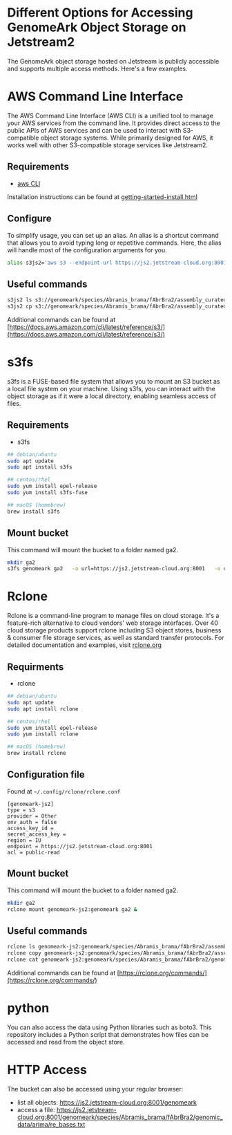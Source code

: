 # Different Options for Accessing GenomeArk Object Storage on Jetstream2

The GenomeArk object storage hosted on Jetstream is publicly accessible and supports multiple access methods. Here's a few examples.

# AWS Command Line Interface

The AWS Command Line Interface (AWS CLI) is a unified tool to manage your AWS services from the command line. It provides direct access to the public APIs of AWS services and can be used to interact with S3-compatible object storage systems. While primarily designed for AWS, it works well with other S3-compatible storage services like Jetstream2.

## Requirements

- [aws CLI](https://aws.amazon.com/cli/)

Installation instructions can be found at [getting-started-install.html](https://docs.aws.amazon.com/cli/latest/userguide/getting-started-install.html)

## Configure

To simplify usage, you can set up an alias. An alias is a shortcut command that allows you to avoid typing long or repetitive commands. Here, the alias will handle most of the configuration arguments for you.
```bash
alias s3js2='aws s3 --endpoint-url https://js2.jetstream-cloud.org:8001 --no-sign-request '
```

## Useful commands

```bash
s3js2 ls s3://genomeark/species/Abramis_brama/fAbrBra2/assembly_curated/
s3js2 cp s3://genomeark/species/Abramis_brama/fAbrBra2/assembly_curated/fAbrBra2.pri.cur.20240502.chromosomes.csv.gz  fAbrBra2.pri.cur.20240502.chromosomes.csv.gz

```

Additional commands can be found at [https://docs.aws.amazon.com/cli/latest/reference/s3/](https://docs.aws.amazon.com/cli/latest/reference/s3/)

# s3fs

s3fs is a FUSE-based file system that allows you to mount an S3 bucket as a local file system on your machine. Using s3fs, you can interact with the object storage as if it were a local directory, enabling seamless access of files.

## Requirements

- s3fs

```bash
## debian/ubuntu
sudo apt update
sudo apt install s3fs

## centos/rhel
sudo yum install epel-release
sudo yum install s3fs-fuse

## macOS (homebrew)
brew install s3fs
```

## Mount bucket

This command will mount the bucket to a folder named ga2.

 ```bash
 mkdir ga2
 s3fs genomeark ga2   -o url=https://js2.jetstream-cloud.org:8001   -o use_path_request_style   -o nonempty   -o public_bucket=1
 ```

# Rclone

Rclone is a command-line program to manage files on cloud storage. It's a feature-rich alternative to cloud vendors' web storage interfaces. Over 40 cloud storage products support rclone including S3 object stores, business & consumer file storage services, as well as standard transfer protocols. For detailed documentation and examples, visit [rclone.org](https://rclone.org/)

## Requirments

- rclone

```bash
## debian/ubuntu
sudo apt update
sudo apt install rclone

## centos/rhel
sudo yum install epel-release
sudo yum install rclone

## macOS (homebrew)
brew install rclone
```

## Configuration file

Found at `~/.config/rclone/rclone.conf`
```
[genomeark-js2]
type = s3
provider = Other
env_auth = false
access_key_id =
secret_access_key =
region = IU
endpoint = https://js2.jetstream-cloud.org:8001
acl = public-read
```

## Mount bucket

This command will mount the bucket to a folder named ga2.

```bash
mkdir ga2
rclone mount genomeark-js2:genomeark ga2 &  
```

## Useful commands

```bash
rclone ls genomeark-js2:genomeark/species/Abramis_brama/fAbrBra2/assembly_curated/
rclone copy genomeark-js2:genomeark/species/Abramis_brama/fAbrBra2/assembly_curated/fAbrBra2.pri.cur.20240502.chromosomes.csv.gz  fAbrBra2.pri.cur.20240502.chromosomes.csv.gz
rclone cat genomeark-js2:genomeark/species/Abramis_brama/fAbrBra2/genomic_data/arima/re_bases.txt
```

Additional commands can be found at [https://rclone.org/commands/](https://rclone.org/commands/)

# python

You can also access the data using Python libraries such as boto3. This repository includes a Python script that demonstrates how files can be accessed and read from the object store.

# HTTP Access 

The bucket can also be accessed using your regular browser:
 - list all objects: https://js2.jetstream-cloud.org:8001/genomeark
 - access a file: https://js2.jetstream-cloud.org:8001/genomeark/species/Abramis_brama/fAbrBra2/genomic_data/arima/re_bases.txt
